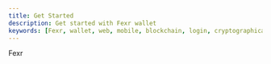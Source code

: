```yaml
---
title: Get Started
description: Get started with Fexr wallet
keywords: [Fexr, wallet, web, mobile, blockchain, login, cryptographically, secure, platform]
---
```


Fexr 